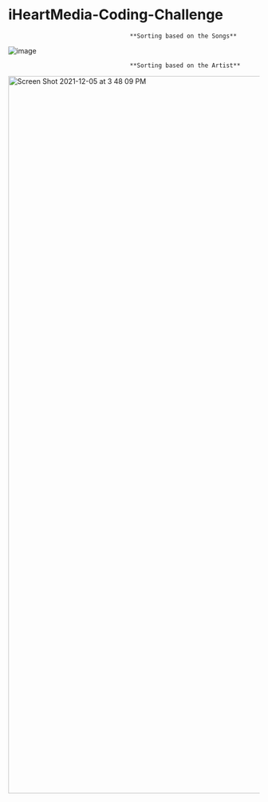 # iHeartMedia-Coding-Challenge

                                      **Sorting based on the Songs**
![image](https://user-images.githubusercontent.com/53275147/144765125-ddcb419c-736a-4442-b26c-6c828ebfcf6d.png)


                                      **Sorting based on the Artist**
<img width="1437" alt="Screen Shot 2021-12-05 at 3 48 09 PM" src="https://user-images.githubusercontent.com/53275147/144765181-d2f2ab66-66a5-4a95-8a79-86bbf3eca14a.png">





